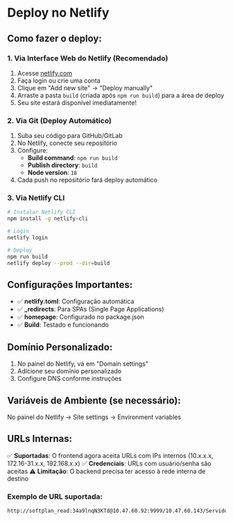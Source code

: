 

# Deploy no Netlify

## Como fazer o deploy:

### 1. Via Interface Web do Netlify (Recomendado)
1. Acesse [netlify.com](https://netlify.com)
2. Faça login ou crie uma conta
3. Clique em "Add new site" → "Deploy manually"
4. Arraste a pasta `build` (criada após `npm run build`) para a área de deploy
5. Seu site estará disponível imediatamente!

### 2. Via Git (Deploy Automático)
1. Suba seu código para GitHub/GitLab
2. No Netlify, conecte seu repositório
3. Configure:
   - **Build command**: `npm run build`
   - **Publish directory**: `build`
   - **Node version**: `18`
4. Cada push no repositório fará deploy automático

### 3. Via Netlify CLI
```bash
# Instalar Netlify CLI
npm install -g netlify-cli

# Login
netlify login

# Deploy
npm run build
netlify deploy --prod --dir=build
```

## Configurações Importantes:

- ✅ **netlify.toml**: Configuração automática
- ✅ **_redirects**: Para SPAs (Single Page Applications)
- ✅ **homepage**: Configurado no package.json
- ✅ **Build**: Testado e funcionando

## Domínio Personalizado:
1. No painel do Netlify, vá em "Domain settings"
2. Adicione seu domínio personalizado
3. Configure DNS conforme instruções

## Variáveis de Ambiente (se necessário):
No painel do Netlify → Site settings → Environment variables

## URLs Internas:
✅ **Suportadas**: O frontend agora aceita URLs com IPs internos (10.x.x.x, 172.16-31.x.x, 192.168.x.x)
✅ **Credenciais**: URLs com usuário/senha são aceitas
⚠️ **Limitação**: O backend precisa ter acesso à rede interna de destino

### Exemplo de URL suportada:
```
http://softplan_read:34a9lnqN3KTd@10.47.60.92:9999/10.47.60.143/Servidores/PG5/LOG/SPLOGMETODOSERVIDOR_2025_10_19/
```
